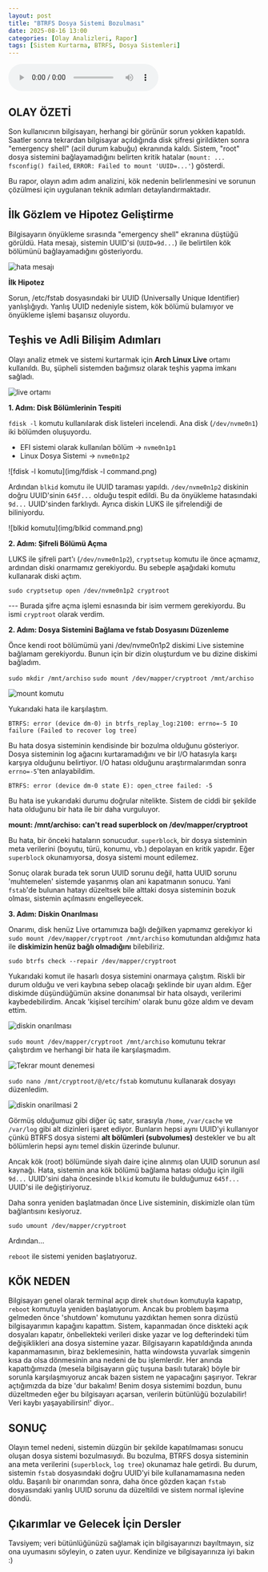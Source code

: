 ```yaml
---
layout: post
title: "BTRFS Dosya Sistemi Bozulması"
date: 2025-08-16 13:00
categories: [Olay Analizleri, Rapor]
tags: [Sistem Kurtarma, BTRFS, Dosya Sistemleri]
---
```


<audio controls>
  <source src="/assets/music/Desperado.mp3" type="audio/mpeg">
  Tarayıcınız ses etiketini desteklemiyor.
</audio>

## OLAY ÖZETİ

Son kullanıcının bilgisayarı, herhangi bir görünür sorun yokken kapatıldı. Saatler sonra tekrardan bilgisayar açıldığında disk şifresi girildikten sonra "emergency shell" (acil durum kabuğu) ekranında kaldı. Sistem, "root" dosya sistemini bağlayamadığını belirten kritik hatalar (`mount: ... fsconfig() failed`, `ERROR: Failed to mount 'UUID=...'`) gösterdi. 

Bu rapor, olayın adım adım analizini, kök nedenin belirlenmesini ve sorunun çözülmesi için uygulanan teknik adımları detaylandırmaktadır.

## İlk Gözlem ve Hipotez Geliştirme

Bilgisayarın önyükleme sırasında "emergency shell" ekranına düştüğü görüldü. Hata mesajı, sistemin UUID'si (`UUID=9d...`) ile belirtilen kök bölümünü bağlayamadığını gösteriyordu.

![hata mesajı](img/hatamesaji.png)

**İlk Hipotez**

Sorun, /etc/fstab dosyasındaki bir UUID (Universally Unique Identifier) yanlışlığıydı. Yanlış UUID nedeniyle sistem, kök bölümü bulamıyor ve önyükleme işlemi başarısız oluyordu. 

## Teşhis ve Adli Bilişim Adımları

Olayı analiz etmek ve sistemi kurtarmak için **Arch Linux Live** ortamı kullanıldı. Bu, şüpheli sistemden bağımsız olarak teşhis yapma imkanı sağladı. 

![live ortamı](img/liveortami.png)

**1. Adım: Disk Bölümlerinin Tespiti**

`fdisk -l` komutu kullanılarak disk listeleri incelendi. Ana disk (`/dev/nvme0n1`) iki bölümden oluşuyordu. 
- EFI sistemi olarak kullanılan bölüm -> `nvme0n1p1`
- Linux Dosya Sistemi -> `nvme0n1p2`

![fdisk -l komutu](img/fdisk -l command.png)

Ardından `blkid` komutu ile UUID taraması yapıldı. `/dev/nvme0n1p2` diskinin doğru UUID'sinin `645f...` olduğu tespit edildi. Bu da önyükleme hatasındaki `9d...` UUID'sinden farklıydı. Ayrıca diskin LUKS ile şifrelendiği de biliniyordu.

![blkid komutu](img/blkid command.png)

**2. Adım: Şifreli Bölümü Açma**

LUKS ile şifreli part'ı (`/dev/nvme0n1p2`), `cryptsetup` komutu ile önce açmamız, ardından diski onarmamız gerekiyordu. Bu sebeple aşağıdaki komutu kullanarak diski açtım.

`sudo cryptsetup open /dev/nvme0n1p2 cryptroot` 

--- Burada şifre açma işlemi esnasında bir isim vermem gerekiyordu. Bu ismi `cryptroot` olarak verdim. 

**2. Adım: Dosya Sistemini Bağlama ve fstab Dosyasını Düzenleme**

Önce kendi root bölümümü yani /dev/nvme0n1p2 diskimi Live sistemine bağlamam gerekiyordu. Bunun için bir dizin oluşturdum ve bu dizine diskimi bağladım.

`sudo mkdir /mnt/archiso`
`sudo mount /dev/mapper/cryptroot /mnt/archiso`

![mount komutu](img/mount.png)

Yukarıdaki hata ile karşılaştım.

`BTRFS: error (device dm-0) in btrfs_replay_log:2100: errno=-5 IO failure (Failed to recover log tree)`

Bu hata dosya sisteminin kendisinde bir bozulma olduğunu gösteriyor. Dosya sisteminin log ağacını kurtaramadığını ve bir I/O hatasıyla karşı karşıya olduğunu belirtiyor. I/O hatası olduğunu araştırmalarımdan sonra `errno=-5`'ten anlayabildim.

`BTRFS: error (device dm-0 state E): open_ctree failed: -5`

Bu hata ise yukarıdaki durumu doğrular nitelikte. Sistem de ciddi bir şekilde hata olduğunu bir hata ile bir daha vurguluyor.

**mount: /mnt/archiso: can't read superblock on /dev/mapper/cryptroot**

Bu hata, bir önceki hataların sonucudur. `superblock`, bir dosya sisteminin meta verilerini (boyutu, türü, konumu, vb.) depolayan en kritik yapıdır. Eğer `superblock` okunamıyorsa, dosya sistemi mount edilemez.

Sonuç olarak burada tek sorun UUID sorunu değil, hatta UUID sorunu 'muhtemelen' sistemde yaşanmış olan ani kapatmanın sonucu. Yani `fstab`'de bulunan hatayı düzeltsek bile alttaki dosya sisteminin bozuk olması, sistemin açılmasını engelleyecek.

**3. Adım: Diskin Onarılması**

Onarımı, disk henüz Live ortamımıza bağlı değilken yapmamız gerekiyor ki `sudo mount /dev/mapper/cryptroot /mnt/archiso` komutundan aldığımız hata ile **diskimizin henüz bağlı olmadığını** bilebiliriz.

`sudo btrfs check --repair /dev/mapper/cryptroot`

Yukarıdaki komut ile hasarlı dosya sistemini onarmaya çalıştım. Riskli bir durum olduğu ve veri kaybına sebep olacağı şeklinde bir uyarı aldım. Eğer diskimde düşündüğümün aksine donanımsal bir hata olsaydı, verilerimi kaybedebilirdim. Ancak 'kişisel tercihim' olarak bunu göze aldım ve devam ettim. 

![diskin onarılması](img/diskonarilmasi.png)

`sudo mount /dev/mapper/cryptroot /mnt/archiso` komutunu tekrar çalıştırdım ve herhangi bir hata ile karşılaşmadım. 

![Tekrar mount denemesi](img/mounttry.png)

`sudo nano /mnt/cryptroot/@/etc/fstab` komutunu kullanarak dosyayı düzenledim.  

![diskin onarilmasi 2](img/diskonarilmasi2.png)

Görmüş olduğumuz gibi diğer üç satır, sırasıyla `/home`, `/var/cache` ve `/var/log` gibi alt dizinleri işaret ediyor. Bunların hepsi aynı UUID'yi kullanıyor çünkü BTRFS dosya sistemi **alt bölümleri (subvolumes)** destekler ve bu alt bölümlerin hepsi aynı temel diskin üzerinde bulunur.

Ancak kök (root) bölümünde siyah daire içine alınmış olan UUID sorunun asıl kaynağı. Hata, sistemin ana kök bölümü bağlama hatası olduğu için ilgili `9d...` UUID'sini daha öncesinde `blkid` komutu ile bulduğumuz `645f...` UUID'si ile değiştiriyoruz. 

Daha sonra yeniden başlatmadan önce Live sisteminin, diskimizle olan tüm bağlantısını kesiyoruz. 

`sudo umount /dev/mapper/cryptroot`

Ardından...

`reboot` ile sistemi yeniden başlatıyoruz.

## KÖK NEDEN

Bilgisayarı genel olarak terminal açıp direk `shutdown` komutuyla kapatıp, `reboot` komutuyla yeniden başlatıyorum. Ancak bu problem başıma gelmeden önce 'shutdown' komutunu yazdıktan hemen sonra dizüstü bilgisayarımın kapağını kapattım. Sistem, kapanmadan önce diskteki açık dosyaları kapatır, önbellekteki verileri diske yazar ve log defterindeki tüm değişiklikleri ana dosya sistemine yazar. Bilgisayarın kapatıldığında anında kapanmamasının, biraz beklemesinin, hatta windowsta yuvarlak simgenin kısa da olsa dönmesinin ana nedeni de bu işlemlerdir.  Her anında kapattığımızda (mesela bilgisayarın güç tuşuna basılı tutarak) böyle bir sorunla karşılaşmıyoruz ancak bazen sistem ne yapacağını şaşırıyor. Tekrar açtığımızda da bize 'dur bakalım! Benim dosya sistemimi bozdun, bunu düzeltmeden eğer bu bilgisayarı açarsan, verilerin bütünlüğü bozulabilir! Veri kaybı yaşayabilirsin!' diyor..


## SONUÇ

Olayın temel nedeni, sistemin düzgün bir şekilde kapatılmaması sonucu oluşan dosya sistemi bozulmasıydı. Bu bozulma, BTRFS dosya sisteminin ana meta verilerini (`superblock`, `log tree`) okunamaz hale getirdi. Bu durum, sistemin `fstab` dosyasındaki doğru UUID'yi bile kullanamamasına neden oldu. Başarılı bir onarımdan sonra, daha önce gözden kaçan `fstab` dosyasındaki yanlış UUID sorunu da düzeltildi ve sistem normal işlevine döndü.

## Çıkarımlar ve Gelecek İçin Dersler

Tavsiyem; veri bütünlüğünüzü sağlamak için bilgisayarınızı bayıltmayın, siz ona uyumasını söyleyin, o zaten uyur. Kendinize ve bilgisayarınıza iyi bakın :)